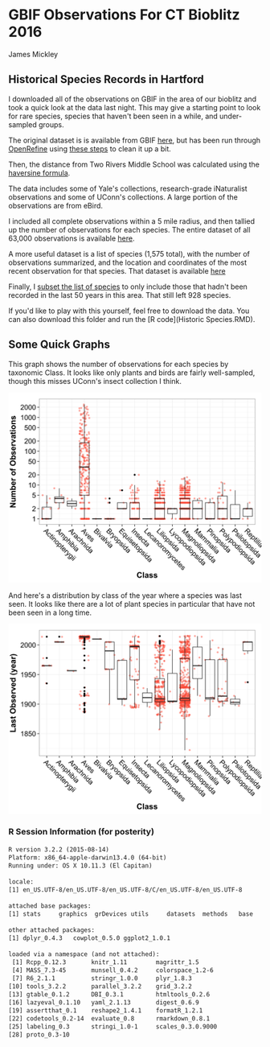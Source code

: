 # GBIF Observations For CT Bioblitz 2016 
James Mickley  




## Historical Species Records in Hartford

I downloaded all of the observations on GBIF in the area of our bioblitz and took a quick look at the data last night.  This may give a starting point to look for rare species, species that haven't been seen in a while, and under-sampled groups.

The original dataset is is available from GBIF [here](http://doi.org/10.15468/dl.vptagl), but has been run through [OpenRefine](http://openrefine.org/) using [these steps](openrefine-data-cleaning-steps.json) to clean it up a bit. 

Then, the distance from Two Rivers Middle School was calculated using the [haversine formula](http://andrew.hedges.name/experiments/haversine/).  

The data includes some of Yale's collections, research-grade iNaturalist observations and some of UConn's collections.  A large portion of the observations are from eBird. 

I included all complete observations within a 5 mile radius, and then tallied up the number of observations for each species.  The entire dataset of all 63,000 observations is available [here](5-mile-radius-cleaned.csv.zip).

A more useful dataset is a list of species (1,575 total), with the number of observations summarized, and the location and coordinates of the most recent observation for that species.  That dataset is available [here](species-list.csv)

Finally, I [subset the list of species](no-obs-in-50yr.csv) to only include those that hadn't been recorded in the last 50 years in this area.  That still left 928 species.  


If you'd like to play with this yourself, feel free to download the data.  You can also download this folder and run the [R code](Historic Species.RMD).




## Some Quick Graphs

This graph shows the number of observations for each species by taxonomic Class.  It looks like only plants and birds are fairly well-sampled, though this misses UConn's insect collection I think.  

![](Historic_Species_files/figure-html/Num-observ-1.png) 

And here's a distribution by class of the year where a species was last seen.  It looks like there are a lot of plant species in particular that have not been seen in a long time.  

![](Historic_Species_files/figure-html/Year-dist-1.png) 


### R Session Information (for posterity)


```
R version 3.2.2 (2015-08-14)
Platform: x86_64-apple-darwin13.4.0 (64-bit)
Running under: OS X 10.11.3 (El Capitan)

locale:
[1] en_US.UTF-8/en_US.UTF-8/en_US.UTF-8/C/en_US.UTF-8/en_US.UTF-8

attached base packages:
[1] stats     graphics  grDevices utils     datasets  methods   base     

other attached packages:
[1] dplyr_0.4.3   cowplot_0.5.0 ggplot2_1.0.1

loaded via a namespace (and not attached):
 [1] Rcpp_0.12.3       knitr_1.11        magrittr_1.5     
 [4] MASS_7.3-45       munsell_0.4.2     colorspace_1.2-6 
 [7] R6_2.1.1          stringr_1.0.0     plyr_1.8.3       
[10] tools_3.2.2       parallel_3.2.2    grid_3.2.2       
[13] gtable_0.1.2      DBI_0.3.1         htmltools_0.2.6  
[16] lazyeval_0.1.10   yaml_2.1.13       digest_0.6.9     
[19] assertthat_0.1    reshape2_1.4.1    formatR_1.2.1    
[22] codetools_0.2-14  evaluate_0.8      rmarkdown_0.8.1  
[25] labeling_0.3      stringi_1.0-1     scales_0.3.0.9000
[28] proto_0.3-10     
```
